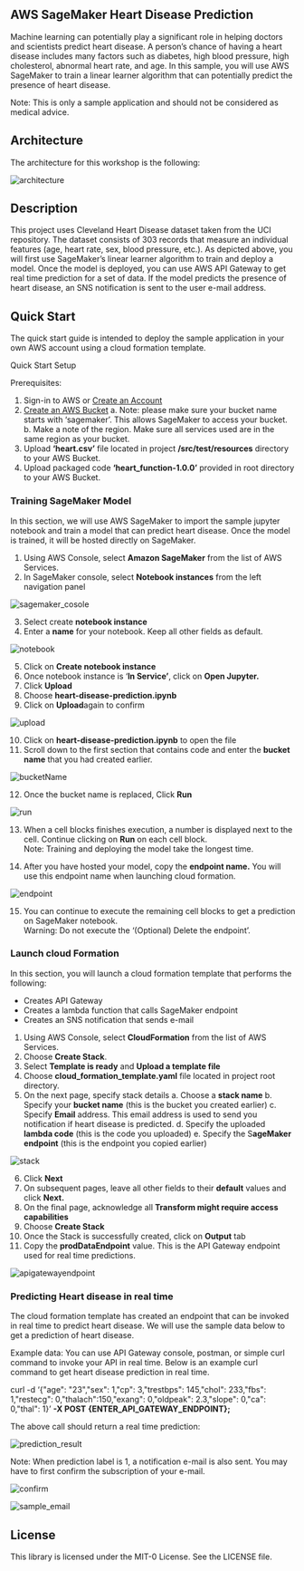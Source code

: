 ## AWS SageMaker Heart Disease Prediction 

Machine learning can potentially play a significant role in helping doctors and scientists predict heart disease.  A person’s chance of having a heart disease includes many factors such as diabetes, high blood pressure, high cholesterol, abnormal heart rate, and age.  In this sample, you will use AWS SageMaker to train a linear learner algorithm that can potentially predict the presence of heart disease.   

Note: This is only a sample application and should not be considered as medical advice.

## Architecture

The architecture for this workshop is the following:

![architecture](heart-disease-predictor/src/main/resources/images/architecture.png)

## Description

This project uses Cleveland Heart Disease dataset taken from the UCI repository.  The dataset consists of 303 records that measure an individual features (age, heart rate, sex, blood pressure, etc.).  As depicted above, you will first use SageMaker’s linear learner algorithm to train and deploy a model.  Once the model is deployed, you can use AWS API Gateway to get real time prediction for a set of data.  If the model predicts the presence of heart disease, an SNS notification is sent to the user e-mail address.



## Quick Start
The quick start guide is intended to deploy the sample application in your own AWS account using a cloud formation template.

Quick Start Setup

Prerequisites:
1.	Sign-in to AWS or [Create an Account](https://us-west-2.console.aws.amazon.com)
2.	[Create an AWS Bucket](https://docs.aws.amazon.com/AmazonS3/latest/gsg/CreatingABucket.html)
   a.	Note: please make sure your bucket name starts with ‘sagemaker’.  This allows SageMaker to access your bucket.
   b.	Make a note of the region.  Make sure all services used are in the same region as your bucket.
3.	Upload **‘heart.csv’** file located in project **/src/test/resources** directory to your AWS Bucket.  
4.	Upload packaged code **‘heart_function-1.0.0’** provided in root directory to your AWS Bucket.

### Training SageMaker Model
In this section, we will use AWS SageMaker to import the sample jupyter notebook and train a model that can predict heart disease.  Once the model is trained, it will be hosted directly on SageMaker. 

1.	Using AWS Console, select **Amazon SageMaker** from the list of AWS Services.
2.	In SageMaker console, select **Notebook instances** from the left navigation panel

 ![sagemaker_cosole](heart-disease-predictor/src/main/resources/images/sageMakerConsole.png)

3.	Select create **notebook instance**
4.	Enter a **name** for your notebook.  Keep all other fields as default. 

![notebook](heart-disease-predictor/src/main/resources/images/createingNotebook.png)

5.	Click on **Create notebook instance**
6.	Once notebook instance is ‘**In Service’**, click on **Open Jupyter.**
7.	Click **Upload**
8.	Choose **heart-disease-prediction.ipynb**
9.	Click on **Upload**again to confirm

![upload](heart-disease-predictor/src/main/resources/images/uploadingNotebook.png)

10.	Click on **heart-disease-prediction.ipynb** to open the file
11.	Scroll down to the first section that contains code and enter the **bucket name** that you had created earlier.

![bucketName](heart-disease-predictor/src/main/resources/images/bucketName.png)

12.	Once the bucket name is replaced, Click **Run**

![run](heart-disease-predictor/src/main/resources/images/runningSageMaker.png)

13.	When a cell blocks finishes execution, a number is displayed next to the cell.  Continue clicking on **Run** on each cell block.  
Note: Training and deploying the model take the longest time.

14.	After you have hosted your model, copy the **endpoint name.**  You will use this endpoint name when launching cloud formation.

![endpoint](heart-disease-predictor/src/main/resources/images/sageMakerEndpoint.png)

15.	You can continue to execute the remaining cell blocks to get a prediction on SageMaker notebook.  
Warning: Do not execute the ‘(Optional) Delete the endpoint’.

### Launch cloud Formation

In this section, you will launch a cloud formation template that performs the following:
- Creates API Gateway
- Creates a lambda function that calls SageMaker endpoint
- Creates an SNS notification that sends e-mail

1.	Using AWS Console, select **CloudFormation** from the list of AWS Services.
2.	Choose **Create Stack**.  
3.	Select **Template is ready** and **Upload a template file**
4.	Choose **cloud_formation_template.yaml** file located in project root directory.
5.	On the next page, specify stack details
   a.	Choose a **stack name**
   b.	Specify your **bucket name** (this is the bucket you created earlier)
   c.	Specify **Email** address.  This email address is used to send you notification if heart disease is predicted.
   d.	Specify the uploaded **lambda code** (this is the code you uploaded)
   e.	Specify the S**ageMaker endpoint** (this is the endpoint you copied earlier)

![stack](heart-disease-predictor/src/main/resources/images/cloudformationStack.png)

6.	Click **Next**
7.	On subsequent pages, leave all other fields to their **default** values and click **Next.** 
8.	On the final page, acknowledge all **Transform might require access capabilities**
9.	Choose **Create Stack**
10.	Once the Stack is successfully created, click on **Output** tab
11.	Copy the **prodDataEndpoint** value.  This is the API Gateway endpoint used for real time predictions.

![apigatewayendpoint](heart-disease-predictor/src/main/resources/images/apiGatewayEndpoint.png)


### Predicting Heart disease in real time

The cloud formation template has created an endpoint that can be invoked in real time to predict heart disease.  We will use the sample data below to get a prediction of heart disease.

Example data:
You can use API Gateway console, postman, or simple curl command to invoke your API in real time.  Below is an example curl command to get heart disease prediction in real time.

curl -d ‘{"age": "23","sex": 1,"cp": 3,"trestbps": 145,"chol": 233,"fbs": 1,"restecg": 0,"thalach":150,"exang": 0,"oldpeak": 2.3,"slope": 0,"ca": 0,"thal": 1}’ **-X POST** **{ENTER_API_GATEWAY_ENDPOINT};**

The above call should return a real time prediction:

 ![prediction_result](heart-disease-predictor/src/main/resources/images/curlResult.png)


Note: When prediction label is 1, a notification e-mail is also sent.  You may have to first confirm the subscription of your e-mail.

![confirm](heart-disease-predictor/src/main/resources/images/confirmSubscription.png)

![sample_email](heart-disease-predictor/src/main/resources/images/sampleEmail.png)


## License

This library is licensed under the MIT-0 License. See the LICENSE file.

